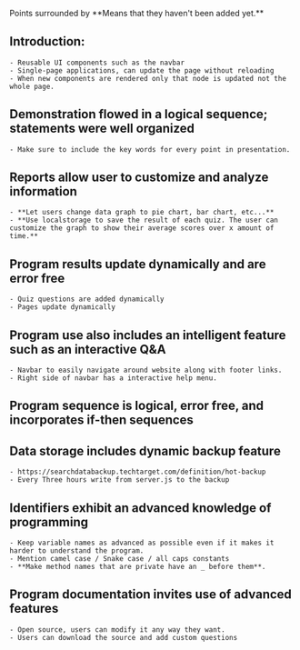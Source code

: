 Points surrounded by \*\*Means that they haven't been added yet.\*\*

## Introduction:
    - Reusable UI components such as the navbar
    - Single-page applications, can update the page without reloading
    - When new components are rendered only that node is updated not the whole page.

## Demonstration flowed in a logical sequence; statements were well organized
    - Make sure to include the key words for every point in presentation.

## Reports allow user to customize and analyze information
    - **Let users change data graph to pie chart, bar chart, etc...**
    - **Use localstorage to save the result of each quiz. The user can customize the graph to show their average scores over x amount of time.**

## Program results update dynamically and are error free
    - Quiz questions are added dynamically
    - Pages update dynamically

## Program use also includes an intelligent feature such as an interactive Q&A
    - Navbar to easily navigate around website along with footer links.
    - Right side of navbar has a interactive help menu.

## Program sequence is logical, error free, and incorporates if-then sequences

## Data storage includes dynamic backup feature
    - https://searchdatabackup.techtarget.com/definition/hot-backup
    - Every Three hours write from server.js to the backup 

## Identifiers exhibit an advanced knowledge of programming
    - Keep variable names as advanced as possible even if it makes it harder to understand the program.
    - Mention camel case / Snake case / all caps constants
    - **Make method names that are private have an _ before them**.

## Program documentation invites use of advanced features
    - Open source, users can modify it any way they want.
    - Users can download the source and add custom questions